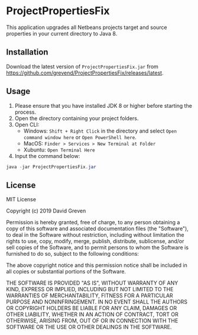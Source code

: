 # ProjectPropertiesFix

This application upgrades all Netbeans projects target and source properties in your current directory to Java 8.

## Installation

Download the latest version of `ProjectPropertiesFix.jar` from https://github.com/grevend/ProjectPropertiesFix/releases/latest.

## Usage

1. Please ensure that you have installed JDK 8 or higher before starting the process.
2. Open the directory containing your project folders.
3. Open CLI:
   * Windows: `Shift + Right Click` in the directory and select `Open command window here` or `Open PowerShell here`.
   * MacOS: `Finder > Services > New Terminal at Folder`
   * Xubuntu: `Open Terminal Here`
4. Input the command below:

```powershell
java -jar ProjectPropertiesFix.jar
```

## License

MIT License

Copyright (c) 2019 David Greven

Permission is hereby granted, free of charge, to any person obtaining a copy
of this software and associated documentation files (the "Software"), to deal
in the Software without restriction, including without limitation the rights
to use, copy, modify, merge, publish, distribute, sublicense, and/or sell
copies of the Software, and to permit persons to whom the Software is
furnished to do so, subject to the following conditions:

The above copyright notice and this permission notice shall be included in all
copies or substantial portions of the Software.

THE SOFTWARE IS PROVIDED "AS IS", WITHOUT WARRANTY OF ANY KIND, EXPRESS OR
IMPLIED, INCLUDING BUT NOT LIMITED TO THE WARRANTIES OF MERCHANTABILITY,
FITNESS FOR A PARTICULAR PURPOSE AND NONINFRINGEMENT. IN NO EVENT SHALL THE
AUTHORS OR COPYRIGHT HOLDERS BE LIABLE FOR ANY CLAIM, DAMAGES OR OTHER
LIABILITY, WHETHER IN AN ACTION OF CONTRACT, TORT OR OTHERWISE, ARISING FROM,
OUT OF OR IN CONNECTION WITH THE SOFTWARE OR THE USE OR OTHER DEALINGS IN THE
SOFTWARE.
